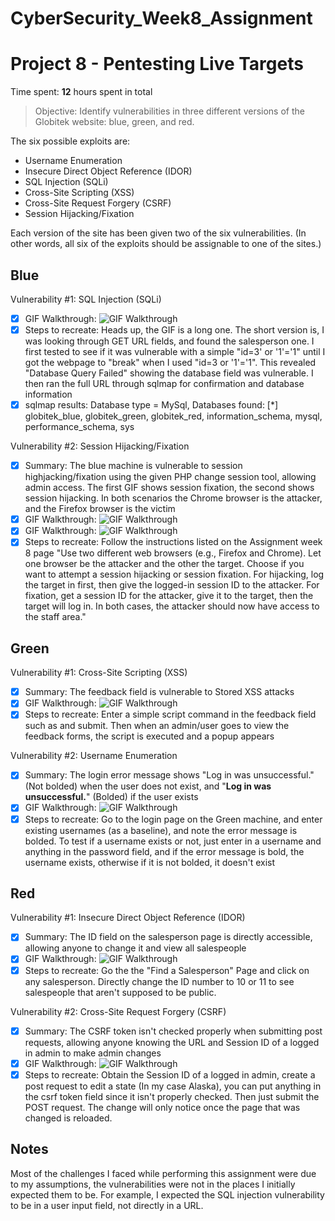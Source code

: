 # CyberSecurity_Week8_Assignment

# Project 8 - Pentesting Live Targets

Time spent: **12** hours spent in total

> Objective: Identify vulnerabilities in three different versions of the Globitek website: blue, green, and red.

The six possible exploits are:
* Username Enumeration
* Insecure Direct Object Reference (IDOR)
* SQL Injection (SQLi)
* Cross-Site Scripting (XSS)
* Cross-Site Request Forgery (CSRF)
* Session Hijacking/Fixation

Each version of the site has been given two of the six vulnerabilities. (In other words, all six of the exploits should be assignable to one of the sites.)

## Blue

Vulnerability #1: SQL Injection (SQLi)

  - [x] GIF Walkthrough: <img src='https://i.imgur.com/TYNn5av.gif' title='GIF Walkthrough' width='' alt='GIF Walkthrough' />
  - [x] Steps to recreate: Heads up, the GIF is a long one. The short version is, I was looking through GET URL fields, and found the salesperson one. I first tested to see if it was vulnerable with a simple "id=3' or '1'='1" until I got the webpage to "break" when I used "id=3 or '1'='1". This revealed "Database Query Failed" showing the database field was vulnerable. I then ran the full URL through sqlmap for confirmation and database information
  - [x] sqlmap results: Database type = MySql, Databases found: [*] globitek_blue, globitek_green, globitek_red, information_schema, mysql, performance_schema, sys

Vulnerability #2: Session Hijacking/Fixation

  - [x] Summary: The blue machine is vulnerable to session highjacking/fixation using the given PHP change session tool, allowing admin access. The first GIF shows session fixation, the second shows session hijacking. In both scenarios the Chrome browser is the attacker, and the Firefox browser is the victim
  - [x] GIF Walkthrough: <img src='https://i.imgur.com/1FpJZAy.gif' title='GIF Walkthrough' width='' alt='GIF Walkthrough' />
  - [x] GIF Walkthrough: <img src='https://i.imgur.com/Chq9oxx.gif' title='GIF Walkthrough' width='' alt='GIF Walkthrough' />
  - [x] Steps to recreate: Follow the instructions listed on the Assignment week 8 page "Use two different web browsers (e.g., Firefox and Chrome). Let one browser be the attacker and the other the target. Choose if you want to attempt a session hijacking or session fixation. For hijacking, log the target in first, then give the logged-in session ID to the attacker. For fixation, get a session ID for the attacker, give it to the target, then the target will log in. In both cases, the attacker should now have access to the staff area."

## Green

Vulnerability #1: Cross-Site Scripting (XSS)
  - [x] Summary: The feedback field is vulnerable to Stored XSS attacks
  - [x] GIF Walkthrough: <img src='https://i.imgur.com/CQbR5hz.gif' title='GIF Walkthrough' width='' alt='GIF Walkthrough' />
  - [x] Steps to recreate: Enter a simple script command in the feedback field such as <script>alert('Zach Puderbach found the XSS!');</script> and submit. Then when an admin/user goes to view the feedback forms, the script is executed and a popup appears

Vulnerability #2: Username Enumeration 

  - [x] Summary: The login error message shows "Log in was unsuccessful." (Not bolded) when the user does not exist, and "**Log in was unsuccessful.**" (Bolded) if the user exists
  - [x] GIF Walkthrough: <img src='https://i.imgur.com/MbEQpvw.gif' title='GIF Walkthrough' width='' alt='GIF Walkthrough' />
  - [x] Steps to recreate: Go to the login page on the Green machine, and enter existing usernames (as a baseline), and note the error message is bolded. To test if a username exists or not, just enter in a username and anything in the password field, and if the error message is bold, the username exists, otherwise if it is not bolded, it doesn't exist

## Red

Vulnerability #1: Insecure Direct Object Reference (IDOR)

  - [x] Summary: The ID field on the salesperson page is directly accessible, allowing anyone to change it and view all salespeople
  - [x] GIF Walkthrough: <img src='https://i.imgur.com/YCN6bga.gif' title='GIF Walkthrough' width='' alt='GIF Walkthrough' />
  - [x] Steps to recreate: Go the the "Find a Salesperson" Page and click on any salesperson. Directly change the ID number to 10 or 11 to see salespeople that aren't supposed to be public.

Vulnerability #2: Cross-Site Request Forgery (CSRF)

  - [x] Summary: The CSRF token isn't checked properly when submitting post requests, allowing anyone knowing the URL and Session ID of a logged in admin to make admin changes
  - [x] GIF Walkthrough: <img src='https://i.imgur.com/PYqhVPL.gif' title='GIF Walkthrough' width='' alt='GIF Walkthrough' />
  - [x] Steps to recreate: Obtain the Session ID of a logged in admin, create a post request to edit a state (In my case Alaska), you can put anything in the csrf token field since it isn't properly checked. Then just submit the POST request. The change will only notice once the page that was changed is reloaded.

## Notes

Most of the challenges I faced while performing this assignment were due to my assumptions, the vulnerabilities were not in the places I initially expected them to be. For example, I expected the SQL injection vulnerability to be in a user input field, not directly in a URL.
